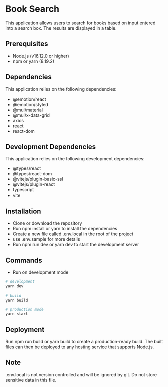 # Book Search

This application allows users to search for books based on input entered into a search box. The results are displayed in a table.

## Prerequisites

- Node.js (v16.12.0 or higher)
- npm or yarn (8.19.2)

## Dependencies

This application relies on the following dependencies:

- @emotion/react
- @emotion/styled
- @mui/material
- @mui/x-data-grid
- axios
- react
- react-dom

## Development Dependencies

This application relies on the following development dependencies:

- @types/react
- @types/react-dom
- @vitejs/plugin-basic-ssl
- @vitejs/plugin-react
- typescript
- vite

## Installation

- Clone or download the repository
- Run npm install or yarn to install the dependencies
- Create a new file called .env.local in the root of the project
- use .env.sample for more details
- Run npm run dev or yarn dev to start the development server

## Commands

- Run on development mode

```bash
# development
yarn dev

# build
yarn build

# production mode
yarn start
```

## Deployment

Run npm run build or yarn build to create a production-ready build. The built files can then be deployed to any hosting service that supports Node.js.

## Note

.env.local is not version controlled and will be ignored by git.
Do not store sensitive data in this file.
